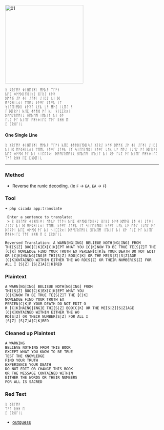 <img src="https://github.com/iBotPeaches/cicada_3301/raw/master/liber_primus/01.jpg" width="256" alt="01">

```
ᚱ ᛝᚱᚪᛗᚹ ᛄᛁᚻᛖᛁᛡᛁ ᛗᚫᚣᚹ ᛠᚪᚫᚾ
ᚣᛖᛈ ᛄᚫᚫᛞᛁᛉᛞᛁᛋᛇ ᛝᛚᚱᛇ ᚦᚫᛡ
ᛞᛗᚫᛝ ᛇᚫ ᛄᛁ ᛇᚪᛡᛁ ᛇᛁᛈᛇ ᚣᛁ ᛞ 
ᛗᚫᛝᚻᛁᚳᛟᛁ ᛠᛖᛗᚳ ᚦᚫᛡᚪ ᛇᚪᛡᚣ ᛁᛉ
ᛋᛁᚪᛖᛁᛗᛞᛁ ᚦᚫᛡᚪ ᚳᚠᚣ ᚳᚫ ᛗᚫᛇ ᛁᚳᛖᛇ ᚫ
ᚪ ᛞᛚᚱᚹᛁ ᚣᛖᛈ ᛄᚫᚫᛞ ᚫᚪ ᚣᛁ ᚾᛁᛈᛈᚱᛟᛁ
ᛞᚫᛗᛇᚱᛖᛗᛁᚳ ᛝᛖᚣᛖᛗ ᛁᛖᚣᛁᚪ ᚣᛁ ᛝᚫ
ᚪᚳᛈ ᚫᚪ ᚣᛁᛖᚪ ᛗᛡᚾᛄᛁᚪᛈ ᛠᚫᚪ ᚱᚻᚻ ᛖ
ᛈ ᛈᚱᛞᚪᛁᚳ
```

#### One Single Line

```
ᚱ ᛝᚱᚪᛗᚹ ᛄᛁᚻᛖᛁᛡᛁ ᛗᚫᚣᚹ ᛠᚪᚫᚾ ᚣᛖᛈ ᛄᚫᚫᛞᛁᛉᛞᛁᛋᛇ ᛝᛚᚱᛇ ᚦᚫᛡ ᛞᛗᚫᛝ ᛇᚫ ᛄᛁ ᛇᚪᛡᛁ ᛇᛁᛈᛇ ᚣᛁ ᛞ ᛗᚫᛝᚻᛁᚳᛟᛁ ᛠᛖᛗᚳ ᚦᚫᛡᚪ ᛇᚪᛡᚣ ᛁᛉ ᛋᛁᚪᛖᛁᛗᛞᛁ ᚦᚫᛡᚪ ᚳᚠᚣ ᚳᚫ ᛗᚫᛇ ᛁᚳᛖᛇ ᚫᚪ ᛞᛚᚱᚹᛁ ᚣᛖᛈ ᛄᚫᚫᛞ ᚫᚪ ᚣᛁ ᚾᛁᛈᛈᚱᛟᛁ ᛞᚫᛗᛇᚱᛖᛗᛁᚳ ᛝᛖᚣᛖᛗ ᛁᛖᚣᛁᚪ ᚣᛁ ᛝᚫ ᚪᚳᛈ ᚫᚪ ᚣᛁᛖᚪ ᛗᛡᚾᛄᛁᚪᛈ ᛠᚫᚪ ᚱᚻᚻ ᛖᛈ ᛈᚱᛞᚪᛁᚳ
```

---

### Method

* Reverse the runic decoding. (ie `F` -> `EA`, `EA` -> `F`)

### Tool

```
➜ php cicada app:translate

 Enter a sentence to translate:
 > ᚱ ᛝᚱᚪᛗᚹ ᛄᛁᚻᛖᛁᛡᛁ ᛗᚫᚣᚹ ᛠᚪᚫᚾ ᚣᛖᛈ ᛄᚫᚫᛞᛁᛉᛞᛁᛋᛇ ᛝᛚᚱᛇ ᚦᚫᛡ ᛞᛗᚫᛝ ᛇᚫ ᛄᛁ ᛇᚪᛡᛁ ᛇᛁᛈᛇ ᚣᛁ ᛞ ᛗᚫᛝᚻᛁᚳᛟᛁ ᛠᛖᛗᚳ ᚦᚫᛡᚪ ᛇᚪᛡᚣ ᛁᛉ ᛋᛁᚪᛖᛁᛗᛞᛁ ᚦᚫᛡᚪ ᚳᚠᚣ ᚳᚫ ᛗᚫᛇ ᛁᚳᛖᛇ ᚫᚪ ᛞᛚᚱᚹᛁ ᚣᛖᛈ ᛄᚫᚫᛞ ᚫᚪ ᚣᛁ ᚾᛁᛈᛈᚱᛟᛁ ᛞᚫᛗᛇᚱᛖᛗᛁᚳ ᛝᛖᚣᛖᛗ ᛁᛖᚣᛁᚪ ᚣᛁ ᛝᚫ ᚪᚳᛈ ᚫᚪ ᚣᛁᛖᚪ ᛗᛡᚾᛄᛁᚪᛈ ᛠᚫᚪ ᚱᚻᚻ ᛖ ᛈ ᛈᚱᛞᚪᛁᚳ

Reversed Translation: A WARN[NG|ING] BELIEUE NOTH[NG|ING] FROM THI[S|Z] BOO[C|K]EX[C|K]EPT WHAT YOU [C|K]NOW TO BE TRUE TE[S|Z]T THE [C|K] NOWLEDGE FIND YOUR TRUTH EX PERIEN[C|K]E YOUR DEATH DO NOT EDIT OR [C|K]HA[NG|ING]E THI[S|Z] BOO[C|K] OR THE ME[S|Z][S|Z]AGE [C|K]ONTAINED WITHIN EITHER THE WO RD[S|Z] OR THEIR NUMBER[S|Z] FOR ALL I [S|Z] [S|Z]A[C|K]RED
```

### Plaintext

```
A WARN[NG|ING] BELIEUE NOTH[NG|ING] FROM
THI[S|Z] BOO[C|K]EX[C|K]EPT WHAT YOU
[C|K]NOW TO BE TRUE TE[S|Z]T THE [C|K]
NOWLEDGE FIND YOUR TRUTH EX
PERIEN[C|K]E YOUR DEATH DO NOT EDIT O
R [C|K]HA[NG|ING]E THI[S|Z] BOO[C|K] OR THE ME[S|Z][S|Z]AGE
[C|K]ONTAINED WITHIN EITHER THE WO
RD[S|Z] OR THEIR NUMBER[S|Z] FOR ALL I
[S|Z] [S|Z]A[C|K]RED
```

### Cleaned up Plaintext

```
A WARNING
BELIEVE NOTHING FROM THIS BOOK
EXCEPT WHAT YOU KNOW TO BE TRUE
TEST THE KNOWLEDGE
FIND YOUR TRUTH
EXPERIENCE YOUR DEATH
DO NOT EDIT OR CHANGE THIS BOOK
OR THE MESSAGE CONTAINED WITHIN
EITHER THE WORDS OR THEIR NUMBERS
FOR ALL IS SACRED
```

### Red Text

```
ᚱ ᛝᚱᚪᛗᚹ
ᛠᚫᚪ ᚱᚻᚻ ᛖ
ᛈ ᛈᚱᛞᚪᛁᚳ
```

* [outguess](../../messages/2014/liber_primus/01.jpg.asc)
